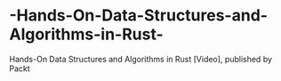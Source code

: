 # -Hands-On-Data-Structures-and-Algorithms-in-Rust-
 Hands-On Data Structures and Algorithms in Rust [Video], published by Packt
